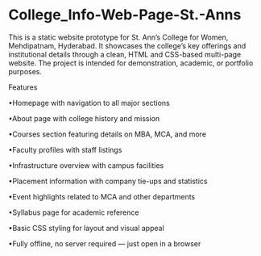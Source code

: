 # College_Info-Web-Page-St.-Anns
This is a static website prototype for St. Ann’s College for Women, Mehdipatnam, Hyderabad. It showcases the college’s key offerings and institutional details through a clean, HTML and CSS-based multi-page website. The project is intended for demonstration, academic, or portfolio purposes.

Features

•Homepage with navigation to all major sections

•About page with college history and mission

•Courses section featuring details on MBA, MCA, and more

•Faculty profiles with staff listings

•Infrastructure overview with campus facilities

•Placement information with company tie-ups and statistics

•Event highlights related to MCA and other departments

•Syllabus page for academic reference

•Basic CSS styling for layout and visual appeal

•Fully offline, no server required — just open in a browser